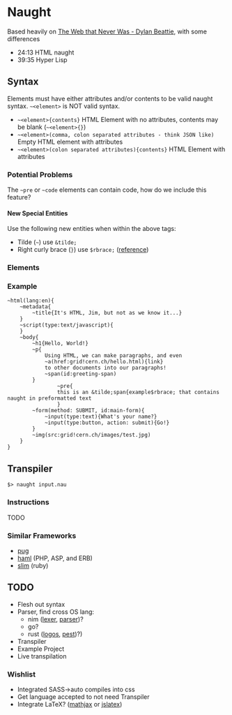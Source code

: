 # Naught

Based heavily on [The Web that Never Was -  Dylan Beattie](https://www.youtube.com/watch?v=8JOD1AQGqEg), with some differences
- 24:13 HTML naught
- 39:35 Hyper Lisp

## Syntax
Elements must have either attributes and/or contents to be valid naught syntax. `~<element>` is NOT valid syntax.
- `~<element>{contents}` HTML Element with no attributes, contents may be blank (`~<element>{}`)
- `~<element>(comma, colon separated attributes - think JSON like)` Empty HTML element with attributes
- `~<element>(colon separated attributes){contents}` HTML Element with attributes

### Potential Problems
The `~pre` or `~code` elements can contain code, how do we include this feature?
#### New Special Entities
Use the following new entities when within the above tags:
- Tilde (`~`) use `&tilde;`
- Right curly brace (`}`) use `$rbrace;` ([reference](https://html.spec.whatwg.org/multipage/named-characters.html#named-character-references))

### Elements

### Example
```
~html(lang:en){
	~metadata{
		~title{It's HTML, Jim, but not as we know it...}
	}
	~script(type:text/javascript){
	}
	~body{
		~h1{Hello, World!}
		~p{
			Using HTML, we can make paragraphs, and even
			~a(href:grid!cern.ch/hello.html){link}
			to other documents into our paragraphs!
			~span(id:greeting-span)
		}
                ~pre{
                this is an &tilde;span{example$rbrace; that contains naught in preformatted text
                }
		~form(method: SUBMIT, id:main-form){
			~input(type:text){What's your name?}
			~input(type:button, action: submit){Go!}
		}
		~img(src:grid!cern.ch/images/test.jpg)
	}
}
```

## Transpiler
`$> naught input.nau`
### Instructions
TODO

### Similar Frameworks
- [pug](https://pugjs.org)
- [haml](https://haml.info) (PHP, ASP, and ERB)
- [slim](https://slim-template.github.io) (ruby)

## TODO
- Flesh out syntax
- Parser, find cross OS lang:
  - nim ([lexer](https://nim-lang.org/docs/compiler/lexer.html), [parser](https://nim-lang.org/docs/compiler/parser.html))?
  - go?
  - rust ([logos](https://github.com/maciejhirsz/logos), [pest](https://github.com/pest-parser/pest))?)
- Transpiler
- Example Project
- Live transpilation

### Wishlist
- Integrated SASS->auto compiles into css
- Get language accepted to not need Transpiler
- Integrate LaTeX? ([mathjax](https://www.mathjax.org) or [jslatex](http://blog.dreasgrech.com/2009/12/jslatex-jquery-plugin-to-directly-embed.html))
